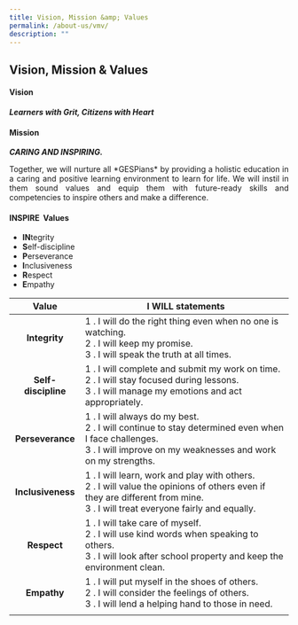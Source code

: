```yaml
---
title: Vision, Mission &amp; Values
permalink: /about-us/vmv/
description: ""
---
```

## Vision, Mission &amp; Values

#### Vision

_**Learners with Grit, Citizens with Heart**_  

#### Mission

**_CARING AND INSPIRING._**
<p align="justify">Together, we will nurture all *GESPians* by providing a holistic education in a caring and positive learning environment to learn for life. We will instil in them sound values and equip them with future-ready skills and competencies to inspire others and make a difference.</p>

#### INSPIRE &nbsp;Values

*   **IN**tegrity &nbsp; &nbsp; &nbsp; &nbsp; &nbsp; &nbsp; &nbsp; &nbsp; &nbsp; &nbsp; &nbsp; &nbsp; &nbsp; &nbsp; &nbsp; &nbsp; &nbsp; &nbsp; &nbsp; &nbsp; &nbsp; &nbsp; &nbsp; &nbsp; &nbsp; &nbsp; &nbsp; &nbsp; &nbsp; &nbsp; &nbsp; &nbsp; &nbsp; &nbsp; &nbsp; &nbsp; &nbsp; &nbsp; &nbsp; &nbsp; &nbsp; &nbsp; &nbsp; &nbsp; &nbsp; &nbsp; &nbsp; 
*   **S**elf-discipline &nbsp; &nbsp; &nbsp; &nbsp; &nbsp; &nbsp; &nbsp; &nbsp; &nbsp; &nbsp; &nbsp; &nbsp; &nbsp; &nbsp; &nbsp; &nbsp; &nbsp; &nbsp; &nbsp; &nbsp; &nbsp; &nbsp; &nbsp; &nbsp; &nbsp; &nbsp; &nbsp; &nbsp; &nbsp; &nbsp; &nbsp; &nbsp; &nbsp; &nbsp; &nbsp;  
*   **P**erseverance &nbsp; &nbsp; &nbsp; &nbsp; &nbsp; &nbsp; &nbsp; &nbsp; &nbsp; &nbsp; &nbsp; &nbsp; &nbsp; &nbsp; &nbsp; &nbsp; &nbsp; &nbsp; &nbsp; &nbsp; &nbsp; &nbsp; &nbsp; &nbsp; &nbsp; &nbsp; &nbsp; &nbsp; &nbsp; &nbsp; &nbsp; &nbsp; &nbsp; &nbsp; &nbsp; &nbsp; &nbsp; &nbsp; &nbsp; &nbsp; &nbsp; &nbsp; &nbsp; 
*   **I**nclusiveness &nbsp; &nbsp; &nbsp; &nbsp; &nbsp; &nbsp; &nbsp; &nbsp; &nbsp; &nbsp; &nbsp; &nbsp; &nbsp; &nbsp; &nbsp; &nbsp; &nbsp; &nbsp; &nbsp; &nbsp; &nbsp; &nbsp; &nbsp; &nbsp; &nbsp; &nbsp; &nbsp; &nbsp; &nbsp; &nbsp; &nbsp; &nbsp;  
*   **R**espect &nbsp; &nbsp; &nbsp; &nbsp; &nbsp; &nbsp; &nbsp; &nbsp; &nbsp; &nbsp; &nbsp; &nbsp; &nbsp; &nbsp; &nbsp; &nbsp; &nbsp; &nbsp; &nbsp; &nbsp; &nbsp; &nbsp; &nbsp; &nbsp; &nbsp; &nbsp; &nbsp; &nbsp; &nbsp; &nbsp; &nbsp; &nbsp; &nbsp; &nbsp; &nbsp; &nbsp; &nbsp; &nbsp;  
*   **E**mpathy

| **Value** | &nbsp;**I WILL statements** |
|:---:|---|
| **Integrity** | 1 \. I will do the right thing even when no one is watching.<br>2 \.&nbsp;I will keep my promise.<br>3 \. I will speak the truth at all times. |
| **Self-discipline** | 1 \.&nbsp;I will complete and submit my work on time.<br>2 \.&nbsp;I will stay focused during lessons.<br>3 \.&nbsp;I will manage my emotions and act appropriately. |
| **Perseverance** | 1 \.&nbsp;I will always do my best.<br>2 \.&nbsp;I will continue to stay determined even when I face challenges.<br>3 \.&nbsp;I will improve on my weaknesses and work on my strengths. |
| **Inclusiveness** | 1 \.&nbsp;I will learn, work and play with others.<br>2 \.&nbsp;I will value the opinions of others even if they are&nbsp;different from mine.<br>3 \.&nbsp;I will treat everyone fairly and equally. |
| **Respect** | 1 \.&nbsp;I will take care of myself.<br>2 \.&nbsp;I will use kind words when speaking to others.<br>3 \.&nbsp;I will look after school property and keep the environment clean. |
| **Empathy** | 1 \.&nbsp;I will put myself in the shoes of others.<br>2 \.&nbsp;I will consider the feelings of others.<br>3 \. I will lend a helping hand to those in need. |
|  |  |<p></p>